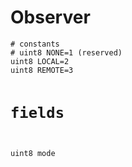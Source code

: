 # Observer

<div class="highlight"><pre><code># constants
# uint8 NONE=1 (reserved)
uint8 LOCAL=2
uint8 REMOTE=3

# fields
uint8 mode
</code></pre></div>
